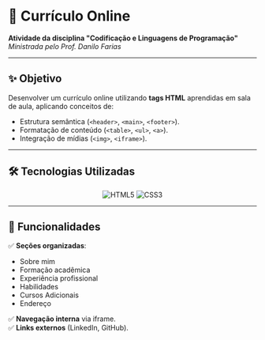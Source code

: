 # 📄 Currículo Online  

**Atividade da disciplina "Codificação e Linguagens de Programação"**  
*Ministrada pelo Prof. Danilo Farias*  

---

## ✨ Objetivo  
Desenvolver um currículo online utilizando **tags HTML** aprendidas em sala de aula, aplicando conceitos de:  
- Estrutura semântica (`<header>`, `<main>`, `<footer>`).  
- Formatação de conteúdo (`<table>`, `<ul>`, `<a>`).  
- Integração de mídias (`<img>`, `<iframe>`).  

---

## 🛠️ Tecnologias Utilizadas  
<div align="center">  
  <img src="https://img.shields.io/badge/HTML5-E34F26?style=for-the-badge&logo=html5&logoColor=white" alt="HTML5">  
  <img src="https://img.shields.io/badge/CSS3-1572B6?style=for-the-badge&logo=css3&logoColor=white" alt="CSS3">  
</div>  

---

## 🎯 Funcionalidades  
✅ **Seções organizadas**:  
- Sobre mim  
- Formação acadêmica  
- Experiência profissional  
- Habilidades
- Cursos Adicionais
- Endereço 

✅ **Navegação interna** via iframe.  
✅ **Links externos** (LinkedIn, GitHub).  



